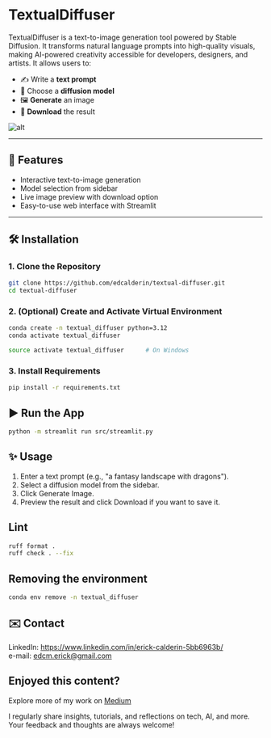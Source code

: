 # TextualDiffuser
TextualDiffuser is a text-to-image generation tool powered by Stable Diffusion. It transforms natural language prompts into high-quality visuals, making AI-powered creativity accessible for developers, designers, and artists. It allows users to:

- ✍️ Write a **text prompt**
- 🔧 Choose a **diffusion model**
- 🖼️ **Generate** an image
- 💾 **Download** the result

![alt](images/app.png)

---

## 🚀 Features

- Interactive text-to-image generation
- Model selection from sidebar
- Live image preview with download option
- Easy-to-use web interface with Streamlit

---

## 🛠️ Installation

### 1. Clone the Repository

```bash
git clone https://github.com/edcalderin/textual-diffuser.git
cd textual-diffuser
```

### 2. (Optional) Create and Activate Virtual Environment

```bash
conda create -n textual_diffuser python=3.12
conda activate textual_diffuser
```
```bash
source activate textual_diffuser      # On Windows
```

### 3. Install Requirements
```bash
pip install -r requirements.txt
```

## ▶️ Run the App
```bash
python -m streamlit run src/streamlit.py
```

## ✨ Usage

1. Enter a text prompt (e.g., "a fantasy landscape with dragons").
2. Select a diffusion model from the sidebar.
3. Click Generate Image.
4. Preview the result and click Download if you want to save it.

## Lint
```bash
ruff format .
ruff check . --fix
```

## Removing the environment
```bash
conda env remove -n textual_diffuser
```

## ✉️ Contact
LinkedIn: https://www.linkedin.com/in/erick-calderin-5bb6963b/  
e-mail: edcm.erick@gmail.com

## Enjoyed this content?
Explore more of my work on [Medium](https://medium.com/@erickcalderin) 

I regularly share insights, tutorials, and reflections on tech, AI, and more. Your feedback and thoughts are always welcome!
